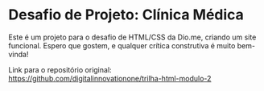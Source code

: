 # Desafio de Projeto: Clínica Médica #
Este é um projeto para o desafio de HTML/CSS da Dio.me, criando um site funcional.
Espero que gostem, e qualquer crítica construtiva é muito bem-vinda!

Link para o repositório original:
<https://github.com/digitalinnovationone/trilha-html-modulo-2>
